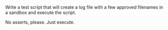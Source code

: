 Write a test script that will create a log file with a few approved filenames in a sandbox and execute the script.

No asserts, please.
Just execute.



